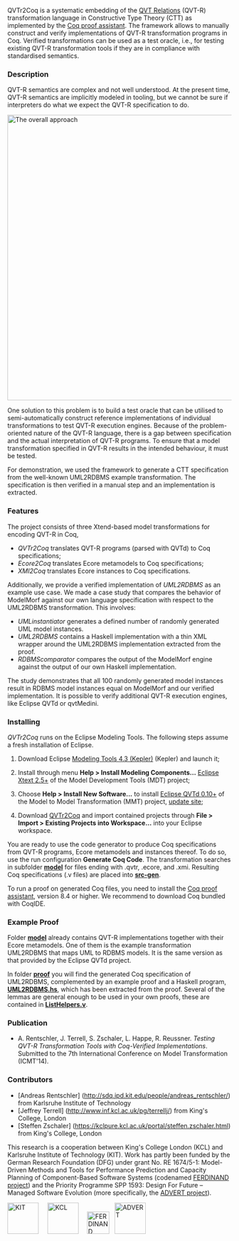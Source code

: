 <!-- TODO: for the camera-ready version of the paper, change project name (and links) to "QVTrv" -->

QVTr2Coq is a systematic embedding of the [QVT Relations](http://www.omg.org/spec/QVT/1.1/) (QVT-R) transformation language in Constructive Type Theory (CTT) as implemented by the [Coq proof assistant](http://coq.inria.fr/). The framework allows to manually construct and verify implementations of QVT-R transformation programs in Coq. Verified transformations can be used as a test oracle, i.e., for testing existing QVT-R transformation tools if they are in compliance with standardised semantics.

### Description

QVT-R semantics are complex and not well understood. At the present time, QVT-R semantics are implicitly modeled in tooling, but we cannot be sure if interpreters do what we expect the QVT-R specification to do.

<img src="http://qvt.github.io/qvtr2coq/images/Approach.png" width="640px" alt="The overall approach"/><br>

One solution to this problem is to build a test oracle that can be utilised to semi-automatically construct reference implementations of individual transformations to test QVT-R execution engines. Because of the problem-oriented nature of the QVT-R language, there is a gap between specification and the actual interpretation of QVT-R programs. To ensure that a model transformation specified in QVT-R results in the intended behaviour, it must be tested.

For demonstration, we used the framework to generate a CTT specification from the well-known UML2RDBMS example transformation. The specification is then verified in a manual step and an implementation is extracted.

### Features

The project consists of three Xtend-based model transformations for encoding QVT-R in Coq,

* *QVTr2Coq* translates QVT-R programs (parsed with QVTd) to Coq specifications;
* *Ecore2Coq* translates Ecore metamodels to Coq specifications;
* *XMI2Coq* translates Ecore instances to Coq specifications.

Additionally, we provide a verified implementation of *UML2RDBMS* as an example use case. We made a case study that compares the behavior of ModelMorf against our own language specification with respect to the UML2RDBMS transformation. This involves:

* *UMLinstantiator* generates a defined number of randomly generated UML model instances.
* *UML2RDBMS* contains a Haskell implementation with a thin XML wrapper around the UML2RDBMS implementation extracted from the proof.
* *RDBMScomparator* compares the output of the ModelMorf engine against the output of our own Haskell implementation.

The study demonstrates that all 100 randomly generated model instances result in RDBMS model instances equal on ModelMorf and our verified implementation. It is possible to verify additional QVT-R execution engines, like Eclipse QVTd or qvtMedini.

### Installing

*QVTr2Coq* runs on the Eclipse Modeling Tools. The following steps assume a fresh installation of Eclipse. 

1. Download Eclipse [Modeling Tools 4.3 (Kepler)](http://www.eclipse.org/downloads/packages/eclipse-modeling-tools/keplersr1) (Kepler) and launch it;

2. Install through menu **Help > Install Modeling Components...** [Eclipse Xtext 2.5+](http://www.eclipse.org/modeling/tmf/downloads/?project=xtext) of the Model Development Tools (MDT) project;

3. Choose **Help > Install New Software...** to install [Eclipse QVTd 0.10+](http://www.eclipse.org/mmt/downloads/?project=qvtd) of the Model to Model Transformation (MMT) project, [update site](http://download.eclipse.org/mmt/qvtd/updates/releases);

4. Download [QVTr2Coq](https://github.com/qvt/qvtr2coq/zipball/master) and import contained projects through **File > Import > Existing Projects into Workspace…** into your Eclipse workspace.

<!--(http://qvt.github.io/qvtr2coq/downloads/QVTr2Coq-Project.zip)-->

You are ready to use the code generator to produce Coq specifications from QVT-R programs, Ecore metamodels and instances thereof. To do so, use the run configuration **Generate Coq Code**. The transformation searches in subfolder **[model](http://github.com/qvt/qvtr2coq/tree/master/edu.kit.ipd.sdq.mdsd.qvtrelation2coq/model)** for files ending with .qvtr, .ecore, and .xmi. Resulting Coq specifications (.v files) are placed into **[src-gen](http://github.com/qvt/qvtr2coq/tree/master/edu.kit.ipd.sdq.mdsd.qvtrelation2coq/src-gen)**. 

To run a proof on generated Coq files, you need to install the [Coq proof assistant](http://coq.inria.fr/download), version 8.4 or higher. We recommend to download Coq bundled with CoqIDE.

### Example Proof

Folder **[model](http://github.com/qvt/qvtr2coq/tree/master/edu.kit.ipd.sdq.mdsd.qvtrelation2coq/model)** already contains QVT-R implementations together with their Ecore metamodels. One of them is the example transformation UML2RDBMS that maps UML to RDBMS models. It is the same version as that provided by the Eclipse QVTd project.

In folder **[proof](http://github.com/qvt/qvtr2coq/tree/master/edu.kit.ipd.sdq.mdsd.qvtrelation2coq/proof)** you will find the generated Coq specification of UML2RDBMS, complemented by an example proof and a Haskell program, **[UML2RDBMS.hs](http://github.com/qvt/qvtr2coq/tree/master/edu.kit.ipd.sdq.mdsd.qvtrelation2coq/proof/UML2RDBMS.hs)**, which has been extracted from the proof. Several of the lemmas are general enough to be used in your own proofs, these are contained in **[ListHelpers.v](http://github.com/qvt/qvtr2coq/tree/master/edu.kit.ipd.sdq.mdsd.qvtrelation2coq/proof/ListHelpers.v)**.

### Publication
* A. Rentschler, J. Terrell, S. Zschaler, L. Happe, R. Reussner. *Testing QVT-R Transformation Tools with Coq-Verified Implementations*. Submitted to the 7th International Conference on Model Transformation (ICMT'14).

### Contributors
* [Andreas Rentschler] (http://sdq.ipd.kit.edu/people/andreas_rentschler/) from Karlsruhe Institute of Technology
* [Jeffrey Terrell] (http://www.inf.kcl.ac.uk/pg/terrellj/) from King's College, London
* [Steffen Zschaler] (https://kclpure.kcl.ac.uk/portal/steffen.zschaler.html) from King's College, London

This research is a cooperation between King's College London (KCL) and Karlsruhe Institute of Technology (KIT).
Work has partly been funded by the German Research Foundation (DFG) under grant No. RE 1674/5-1: Model-Driven Methods and Tools for Performance Prediction and Capacity Planning of Component-Based Software Systems (codenamed [FERDINAND project](http://www.ferdinand-project.org)) and the Priority Programme SPP 1593: Design For Future – Managed Software Evolution (more specifically, the [ADVERT project](http://www.dfg-spp1593.de)).

<img src="http://qvt.github.io/qvtr2coq/images/Logo_KIT.png" alt="KIT" height="70px"/>&nbsp;&nbsp;&nbsp;&nbsp;
<img src="http://qvt.github.io/qvtr2coq/images/Logo_KCL.png" alt="KCL" height="70px"/>&nbsp;&nbsp;&nbsp;&nbsp;
<img src="http://qvt.github.io/qvtr2coq/images/Logo_FERDINAND.png" alt="FERDINAND" height="50px"/>&nbsp;&nbsp;
<img src="http://qvt.github.io/qvtr2coq/images/Logo_PPADVERT.png" alt="ADVERT" height="70px"/>
